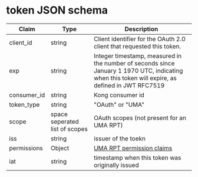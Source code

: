 # token JSON schema

| Claim | Type | Description |
| ----- | ---- | ------------|
| client_id | string | Client identifier for the OAuth 2.0 client that requested this token.  |
| exp | string | Integer timestamp, measured in the number of seconds since January 1 1970 UTC, indicating when this token will expire, as defined in JWT RFC7519  |
| consumer_id | string | Kong consumer id |
| token_type | string | "OAuth" or "UMA" |
| scope | space seperated list of scopes | OAuth scopes (not present for an UMA RPT) |
| iss | string | issuer of the toekn |
| permissions | Object | [UMA RPT permission claims](https://docs.kantarainitiative.org/uma/wg/rec-oauth-uma-federated-authz-2.0.html#uma-bearer-token-profile) |
| iat | string | timestamp when this token was originally issued |
